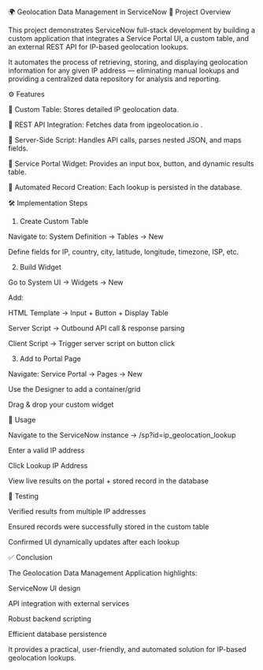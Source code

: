 🌍 Geolocation Data Management in ServiceNow
📌 Project Overview

This project demonstrates ServiceNow full-stack development by building a custom application that integrates a Service Portal UI, a custom table, and an external REST API for IP-based geolocation lookups.

It automates the process of retrieving, storing, and displaying geolocation information for any given IP address — eliminating manual lookups and providing a centralized data repository for analysis and reporting.

⚙️ Features

🔹 Custom Table: Stores detailed IP geolocation data.

🔹 REST API Integration: Fetches data from ipgeolocation.io
.

🔹 Server-Side Script: Handles API calls, parses nested JSON, and maps fields.

🔹 Service Portal Widget: Provides an input box, button, and dynamic results table.

🔹 Automated Record Creation: Each lookup is persisted in the database.

🛠️ Implementation Steps
1. Create Custom Table

Navigate to: System Definition → Tables → New

Define fields for IP, country, city, latitude, longitude, timezone, ISP, etc.

2. Build Widget

Go to System UI → Widgets → New

Add:

HTML Template → Input + Button + Display Table

Server Script → Outbound API call & response parsing

Client Script → Trigger server script on button click

3. Add to Portal Page

Navigate: Service Portal → Pages → New

Use the Designer to add a container/grid

Drag & drop your custom widget

🚀 Usage

Navigate to the ServiceNow instance → /sp?id=ip_geolocation_lookup

Enter a valid IP address

Click Lookup IP Address

View live results on the portal + stored record in the database

🧪 Testing

Verified results from multiple IP addresses

Ensured records were successfully stored in the custom table

Confirmed UI dynamically updates after each lookup

✅ Conclusion

The Geolocation Data Management Application highlights:

ServiceNow UI design

API integration with external services

Robust backend scripting

Efficient database persistence

It provides a practical, user-friendly, and automated solution for IP-based geolocation lookups.
